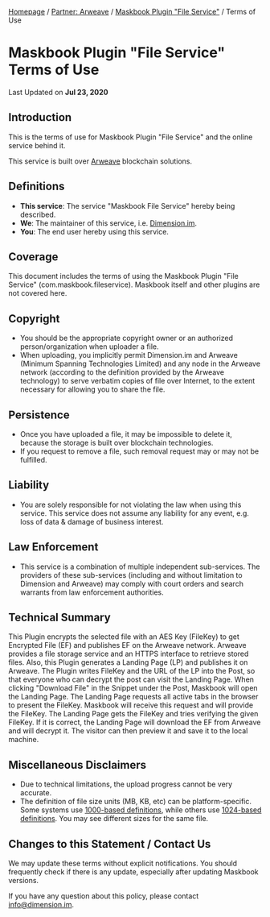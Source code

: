 [Homepage](../../) / [Partner: Arweave](../) / [Maskbook Plugin "File Service"](./) / Terms of Use

# Maskbook Plugin "File Service"<br>Terms of Use

Last Updated on **Jul 23, 2020**

## Introduction

This is the terms of use for Maskbook Plugin "File Service" and the online service behind it.

This service is built over [Arweave](https://arweave.org) blockchain solutions.

## Definitions

- **This service**: The service "Maskbook File Service" hereby being described.
- **We**: The maintainer of this service, i.e. [Dimension.im](https://dimension.im/).
- **You**: The end user hereby using this service.

## Coverage

This document includes the terms of using the Maskbook Plugin "File Service" (com.maskbook.fileservice). Maskbook itself and other plugins are not covered here.

## Copyright

- You should be the appropriate copyright owner or an authorized person/organization when uploader a file.
- When uploading, you implicitly permit Dimension.im and Arweave (Minimum Spanning Technologies Limited) and any node in the Arweave network (according to the definition provided by the Arweave technology) to serve verbatim copies of file over Internet, to the extent necessary for allowing you to share the file.

## Persistence

- Once you have uploaded a file, it may be impossible to delete it, because the storage is built over blockchain technologies.
- If you request to remove a file, such removal request may or may not be fulfilled.

## Liability

- You are solely responsible for not violating the law when using this service. This service does not assume any liability for any event, e.g. loss of data & damage of business interest.

## Law Enforcement

- This service is a combination of multiple independent sub-services. The providers of these sub-services (including and without limitation to Dimension and Arweave) may comply with court orders and search warrants from law enforcement authorities.

## Technical Summary

This Plugin encrypts the selected file with an AES Key (FileKey) to get Encrypted File (EF) and publishes EF on the Arweave network. Arweave provides a file storage service and an HTTPS interface to retrieve stored files. Also, this Plugin generates a Landing Page (LP) and publishes it on Arweave. The Plugin writes FileKey and the URL of the LP into the Post, so that everyone who can decrypt the post can visit the Landing Page. When clicking "Download File" in the Snippet under the Post, Maskbook will open the Landing Page. The Landing Page requests all active tabs in the browser to present the FileKey. Maskbook will receive this request and will provide the FileKey. The Landing Page gets the FileKey and tries verifying the given FileKey. If it is correct, the Landing Page will download the EF from Arweave and will decrypt it. The visitor can then preview it and save it to the local machine. 

## Miscellaneous Disclaimers

- Due to technical limitations, the upload progress cannot be very accurate.
- The definition of file size units (MB, KB, etc) can be platform-specific. Some systems use [1000-based definitions](https://en.wikipedia.org/wiki/Metric_prefix), while others use [1024-based definitions](https://en.wikipedia.org/wiki/Binary_prefix). You may see different sizes for the same file.

## Changes to this Statement / Contact Us

We may update these terms without explicit notifications. You should frequently check if there is any update, especially after updating Maskbook versions.

If you have any question about this policy, please contact [info@dimension.im](mailto:info@dimension.im).
